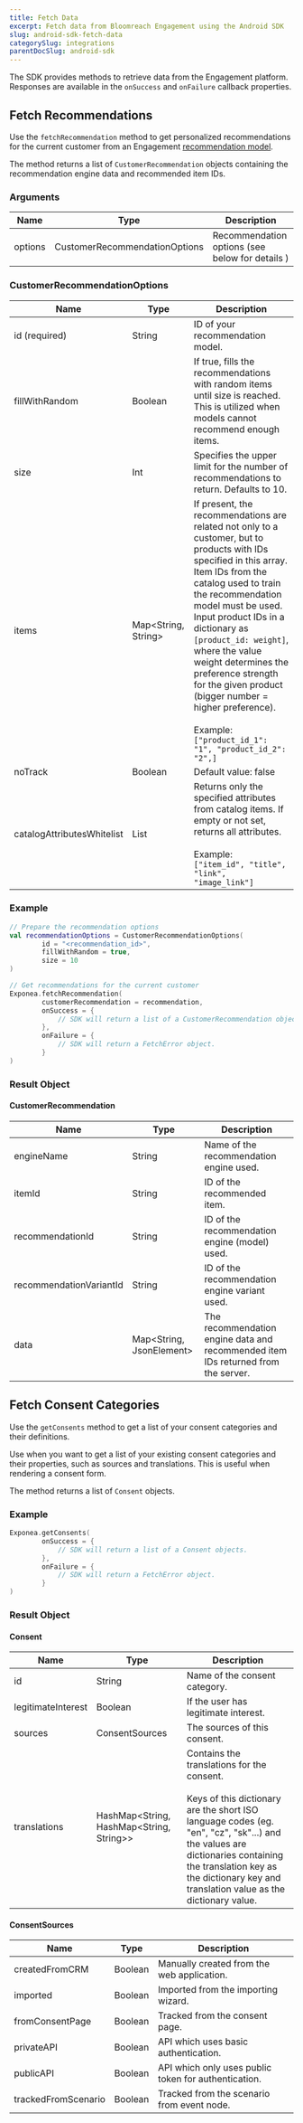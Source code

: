 ```yaml
---
title: Fetch Data
excerpt: Fetch data from Bloomreach Engagement using the Android SDK
slug: android-sdk-fetch-data
categorySlug: integrations
parentDocSlug: android-sdk
---
```


The SDK provides methods to retrieve data from the Engagement platform. Responses are available in the `onSuccess` and `onFailure` callback properties.

## Fetch Recommendations

Use the `fetchRecommendation` method to get personalized recommendations for the current customer from an Engagement [recommendation model](https://documentation.bloomreach.com/engagement/docs/recommendations).

The method returns a list of `CustomerRecommendation` objects containing the recommendation engine data and recommended item IDs.

### Arguments

| Name    | Type                          | Description |
| ------- | ----------------------------- | ----------- |
| options | CustomerRecommendationOptions | Recommendation options (see below for details )

### CustomerRecommendationOptions

| Name                       | Type                | Description |
| -------------------------- | ------------------- | ----------- |
| id (required)              | String              | ID of your recommendation model. |
| fillWithRandom             | Boolean             | If true, fills the recommendations with random items until size is reached. This is utilized when models cannot recommend enough items. |
| size                       | Int                 | Specifies the upper limit for the number of recommendations to return. Defaults to 10. |
| items                      | Map<String, String> | If present, the recommendations are related not only to a customer, but to products with IDs specified in this array. Item IDs from the catalog used to train the recommendation model must be used. Input product IDs in a dictionary as `[product_id: weight]`, where the value weight determines the preference strength for the given product (bigger number = higher preference).<br/><br/>Example:<br/>`["product_id_1": "1", "product_id_2": "2",]` |
| noTrack                    | Boolean             | Default value: false |
| catalogAttributesWhitelist | List<String>        | Returns only the specified attributes from catalog items. If empty or not set, returns all attributes.<br/><br/>Example:<br/>`["item_id", "title", "link", "image_link"]` |


### Example

```kotlin
// Prepare the recommendation options
val recommendationOptions = CustomerRecommendationOptions(
        id = "<recommendation_id>",
        fillWithRandom = true,
        size = 10
)

// Get recommendations for the current customer
Exponea.fetchRecommendation(
        customerRecommendation = recommendation, 
        onSuccess = {
            // SDK will return a list of a CustomerRecommendation objects.
        },
        onFailure = {
            // SDK will return a FetchError object.
        }
)
```

### Result Object

#### CustomerRecommendation

| Name                    | Type                     | Description |
| ----------------------- | ------------------------ | ----------- |
| engineName              | String                   | Name of the recommendation engine used. |
| itemId                  | String                   | ID of the recommended item. |
| recommendationId        | String                   | ID of the recommendation engine (model) used. |
| recommendationVariantId | String                   | ID of the recommendation engine variant used. |
| data                    | Map<String, JsonElement> | The recommendation engine data and recommended item IDs returned from the server. |

## Fetch Consent Categories

Use the `getConsents` method to get a list of your consent categories and their definitions.

Use when you want to get a list of your existing consent categories and their properties, such as sources and translations. This is useful when rendering a consent form.

The method returns a list of `Consent` objects.

### Example

```kotlin
Exponea.getConsents(
        onSuccess = {
            // SDK will return a list of a Consent objects.
        },
        onFailure = {
            // SDK will return a FetchError object.
        }
)

```

### Result Object

#### Consent

| Name               | Type                                     | Description |
| -------------------| ---------------------------------------- | ----------- |
| id                 | String                                   | Name of the consent category. |
| legitimateInterest | Boolean                                  | If the user has legitimate interest. |
| sources            | ConsentSources                           | The sources of this consent. |
| translations       | HashMap<String, HashMap<String, String>> | Contains the translations for the consent.<br/><br/>Keys of this dictionary are the short ISO language codes (eg. "en", "cz", "sk"...) and the values are dictionaries containing the translation key as the dictionary key and translation value as the dictionary value. |

#### ConsentSources

| Name                  | Type | Description |
| ----------------------| -------------------------- | ----------- |
| createdFromCRM      | Boolean | Manually created from the web application. |
| imported            | Boolean | Imported from the importing wizard. |
| fromConsentPage     | Boolean | Tracked from the consent page. |
| privateAPI          | Boolean | API which uses basic authentication. |
| publicAPI           | Boolean | API which only uses public token for authentication. |
| trackedFromScenario | Boolean | Tracked from the scenario from event node. |
